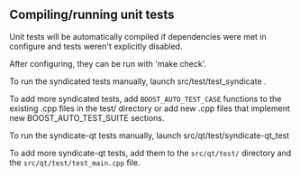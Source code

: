 Compiling/running unit tests
------------------------------------

Unit tests will be automatically compiled if dependencies were met in configure
and tests weren't explicitly disabled.

After configuring, they can be run with 'make check'.

To run the syndicated tests manually, launch src/test/test_syndicate .

To add more syndicated tests, add `BOOST_AUTO_TEST_CASE` functions to the existing
.cpp files in the test/ directory or add new .cpp files that
implement new BOOST_AUTO_TEST_SUITE sections.

To run the syndicate-qt tests manually, launch src/qt/test/syndicate-qt_test

To add more syndicate-qt tests, add them to the `src/qt/test/` directory and
the `src/qt/test/test_main.cpp` file.

